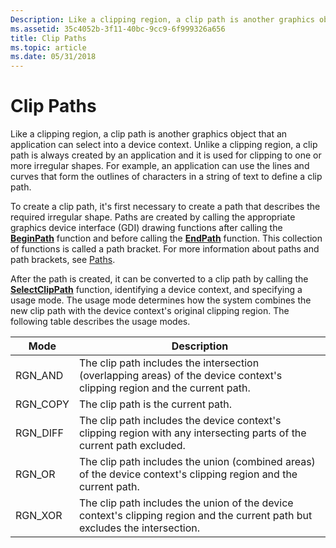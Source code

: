 ```yaml
---
Description: Like a clipping region, a clip path is another graphics object that an application can select into a device context.
ms.assetid: 35c4052b-3f11-40bc-9cc9-6f999326a656
title: Clip Paths
ms.topic: article
ms.date: 05/31/2018
---
```


# Clip Paths

Like a clipping region, a clip path is another graphics object that an application can select into a device context. Unlike a clipping region, a clip path is always created by an application and it is used for clipping to one or more irregular shapes. For example, an application can use the lines and curves that form the outlines of characters in a string of text to define a clip path.

To create a clip path, it's first necessary to create a path that describes the required irregular shape. Paths are created by calling the appropriate graphics device interface (GDI) drawing functions after calling the [**BeginPath**](/windows/desktop/api/Wingdi/nf-wingdi-beginpath) function and before calling the [**EndPath**](/windows/desktop/api/Wingdi/nf-wingdi-endpath) function. This collection of functions is called a path bracket. For more information about paths and path brackets, see [Paths](paths.md).

After the path is created, it can be converted to a clip path by calling the [**SelectClipPath**](/windows/desktop/api/Wingdi/nf-wingdi-selectclippath) function, identifying a device context, and specifying a usage mode. The usage mode determines how the system combines the new clip path with the device context's original clipping region. The following table describes the usage modes.



| Mode      | Description                                                                                                                  |
|-----------|------------------------------------------------------------------------------------------------------------------------------|
| RGN\_AND  | The clip path includes the intersection (overlapping areas) of the device context's clipping region and the current path.    |
| RGN\_COPY | The clip path is the current path.                                                                                           |
| RGN\_DIFF | The clip path includes the device context's clipping region with any intersecting parts of the current path excluded.        |
| RGN\_OR   | The clip path includes the union (combined areas) of the device context's clipping region and the current path.              |
| RGN\_XOR  | The clip path includes the union of the device context's clipping region and the current path but excludes the intersection. |



 

 

 



